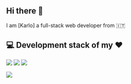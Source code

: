 ## Hi there 👋


I am [Karlo]
a full-stack web developer from 🇮🇹 

## 💻 Development stack of my ❤️

<p align="left">
  <img src="https://img.shields.io/badge/TypeScript-007ACC?style=for-the-badge&logo=typescript&logoColor=white" />
  <img src="https://img.shields.io/badge/JavaScript-F7DF1E?style=for-the-badge&logo=javascript&logoColor=black" />
  <img src="https://img.shields.io/badge/CSS3-1572B6?style=for-the-badge&logo=css3&logoColor=white" />
</p>

<p align="left">
  <img src="https://img.shields.io/badge/Git-F05032?style=for-the-badge&logo=git&logoColor=white" />
</p>

<!--
**karlo-kasi/karlo-kasi** is a ✨ _special_ ✨ repository because its `README.md` (this file) appears on your GitHub profile.

I am [Giuseppe](https://www.youtube.com/c/GiuseppeFunicello)
a software developer from 🇮🇹 with a strong interest in
web applications.

Here are some ideas to get you started:

- 🔭 I’m currently working on ...
- 🌱 I’m currently learning ...
- 👯 I’m looking to collaborate on ...
- 🤔 I’m looking for help with ...
- 💬 Ask me about ...
- 📫 How to reach me: ...
- 😄 Pronouns: ...
- ⚡ Fun fact: ...
-->
